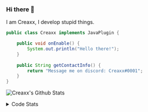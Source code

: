 ### Hi there 👋

I am Creaxx, I develop stupid things. 

```java
public class Creaxx implements JavaPlugin {

    public void onEnable() {
        System.out.println("Hello there!");
    }
    
    public String getContactInfo() {
        return "Message me on discord: Creaxx#0001";
    }
}
```

![Creaxx's Github Stats](https://github-readme-stats.vercel.app/api?username=CreaxxOG&show_icons=true&theme=dark&count_private=true)

<details>
  <summary>Code Stats</summary>

<!--START_SECTION:waka-->
![Code Time](http://img.shields.io/badge/Code%20Time-0%20secs-blue)

![Lines of code](https://img.shields.io/badge/From%20Hello%20World%20I%27ve%20Written-11%20Thousand%20lines%20of%20code-blue)

**🐱 My GitHub Data** 

> 🏆 118 Contributions in the Year 2022
 > 
> 📦 388.7 kB Used in GitHub's Storage 
 > 
> 🚫 Not Opted to Hire
 > 
> 📜 1 Public Repository 
 > 
> 🔑 5 Private Repositories  
 > 
**I'm a Night 🦉** 

```text
🌞 Morning    14 commits     ██░░░░░░░░░░░░░░░░░░░░░░░   7.82% 
🌆 Daytime    53 commits     ███████░░░░░░░░░░░░░░░░░░   29.61% 
🌃 Evening    106 commits    ██████████████░░░░░░░░░░░   59.22% 
🌙 Night      6 commits      ░░░░░░░░░░░░░░░░░░░░░░░░░   3.35%

```
📅 **I'm Most Productive on Tuesday** 

```text
Monday       21 commits     ███░░░░░░░░░░░░░░░░░░░░░░   11.73% 
Tuesday      31 commits     ████░░░░░░░░░░░░░░░░░░░░░   17.32% 
Wednesday    30 commits     ████░░░░░░░░░░░░░░░░░░░░░   16.76% 
Thursday     22 commits     ███░░░░░░░░░░░░░░░░░░░░░░   12.29% 
Friday       25 commits     ███░░░░░░░░░░░░░░░░░░░░░░   13.97% 
Saturday     28 commits     ████░░░░░░░░░░░░░░░░░░░░░   15.64% 
Sunday       22 commits     ███░░░░░░░░░░░░░░░░░░░░░░   12.29%

```


📊 **This Week I Spent My Time On** 

```text
💬 Programming Languages: 
Java                     8 hrs 37 mins       ███████████████████████░░   93.31% 
YAML                     25 mins             █░░░░░░░░░░░░░░░░░░░░░░░░   4.67% 
XML                      10 mins             ░░░░░░░░░░░░░░░░░░░░░░░░░   1.81% 
Kotlin                   1 min               ░░░░░░░░░░░░░░░░░░░░░░░░░   0.2% 
Properties               0 secs              ░░░░░░░░░░░░░░░░░░░░░░░░░   0.01%

🔥 Editors: 
IntelliJ                 9 hrs 14 mins       █████████████████████████   100.0%

```

**I Mostly Code in Java** 

```text
Java                     5 repos             █████████████████░░░░░░░░   71.43% 
EJS                      1 repo              ███░░░░░░░░░░░░░░░░░░░░░░   14.29% 
Kotlin                   1 repo              ███░░░░░░░░░░░░░░░░░░░░░░   14.29%

```



 Last Updated on 09/06/2022 01:59:52 UTC
<!--END_SECTION:waka-->
</details>
